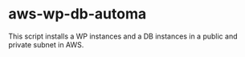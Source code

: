 # aws-wp-db-automa
This script installs a WP instances and a DB instances in a public and private subnet in AWS.
